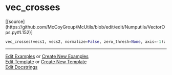 # <a id="McUtils.Numputils.VectorOps.vec_crosses">vec_crosses</a>
<div class="docs-source-link" markdown="1">
[[source](https://github.com/McCoyGroup/McUtils/blob/edit/edit/Numputils/VectorOps.py#L152)]
</div>

```python
vec_crosses(vecs1, vecs2, normalize=False, zero_thresh=None, axis=-1): 
```
 



___

[Edit Examples](https://github.com/McCoyGroup/McUtils/edit/gh-pages/ci/examples/McUtils/Numputils/VectorOps/vec_crosses.md) or 
[Create New Examples](https://github.com/McCoyGroup/McUtils/new/gh-pages/?filename=ci/examples/McUtils/Numputils/VectorOps/vec_crosses.md) <br/>
[Edit Template](https://github.com/McCoyGroup/McUtils/edit/gh-pages/ci/docs/McUtils/Numputils/VectorOps/vec_crosses.md) or 
[Create New Template](https://github.com/McCoyGroup/McUtils/new/gh-pages/?filename=ci/docs/templates/McUtils/Numputils/VectorOps/vec_crosses.md) <br/>
[Edit Docstrings](https://github.com/McCoyGroup/McUtils/edit/edit/Numputils/VectorOps.py#L152?message=Update%20Docs)